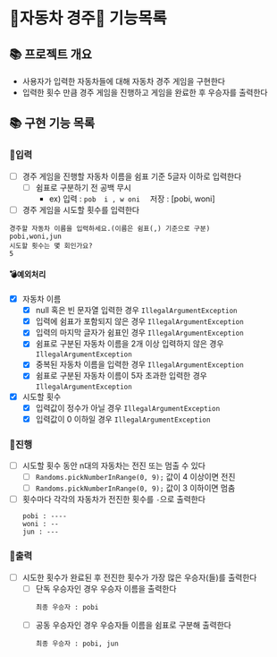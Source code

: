 # 🚗자동차 경주🚗 기능목록

## 📚 프로젝트 개요

- 사용자가 입력한 자동차들에 대해 자동차 경주 게임을 구현한다
- 입력한 횟수 만큼 경주 게임을 진행하고 게임을 완료한 후 우승자를 출력한다

## 📚 구현 기능 목록

### 💫입력

- [ ] 경주 게임을 진행할 자동차 이름을 쉼표 기준 5글자 이하로 입력한다
    - [ ] 쉼표로 구분하기 전 공백 무시
        - ex) 입력 : `pob  i , w oni  ` 저장 : [pobi, woni]

- [ ] 경주 게임을 시도할 횟수를 입력한다

```
경주할 자동차 이름을 입력하세요.(이름은 쉼표(,) 기준으로 구분)
pobi,woni,jun
시도할 횟수는 몇 회인가요?
5
```

#### 💣예외처리

- [x] 자동차 이름
    - [x] null 혹은 빈 문자열 입력한 경우 `IllegalArgumentException`
    - [x] 입력에 쉼표가 포함되지 않은 경우 `IllegalArgumentException`
    - [x] 입력의 마지막 글자가 쉼표인 경우 `IllegalArgumentException`
    - [x] 쉼표로 구분된 자동차 이름을 2개 이상 입력하지 않은 경우 `IllegalArgumentException`
    - [x] 중복된 자동차 이름을 입력한 경우 `IllegalArgumentException`
    - [x] 쉼표로 구분된 자동차 이름이 5자 초과한 입력한 경우 `IllegalArgumentException`
- [x] 시도할 횟수
    - [x] 입력값이 정수가 아닐 경우 `IllegalArgumentException`
    - [x] 입력값이 0 이하일 경우 `IllegalArgumentException`

### 💫진행

- [ ] 시도할 횟수 동안 n대의 자동차는 전진 또는 멈출 수 있다
    - [ ] `Randoms.pickNumberInRange(0, 9);` 값이 4 이상이면 전진
    - [ ] `Randoms.pickNumberInRange(0, 9);` 값이 3 이하이면 멈춤
- [ ] 횟수마다 각각의 자동차가 전진한 횟수를 `-`으로 출력한다
  ```
  pobi : ----
  woni : --
  jun : ---
  ```

### 💫출력

- [ ] 시도한 횟수가 완료된 후 전진한 횟수가 가장 많은 우승자(들)를 출력한다
    - [ ] 단독 우승자인 경우 우승자 이름을 출력한다
      ```
      최종 우승자 : pobi
      ```
    - [ ] 공동 우승자인 경우 우승자들 이름을 쉼표로 구분해 출력한다
      ```
      최종 우승자 : pobi, jun
      ```
